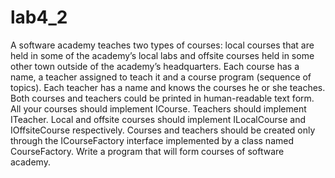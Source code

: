 # lab4_2
A software academy teaches two types of courses: local courses that are held in some of the academy’s local labs and offsite courses held in some other town outside of the academy’s headquarters. Each course has a name, a teacher assigned to teach it and a course program (sequence of topics). Each teacher has a name and knows the courses he or she teaches. Both courses and teachers could be printed in human-readable text form. All your courses should implement ICourse. Teachers should implement ITeacher. Local and offsite courses should implement ILocalCourse and IOffsiteCourse respectively. Courses and teachers should be created only through the ICourseFactory interface implemented by a class named CourseFactory. Write a program that will form courses of software academy.
